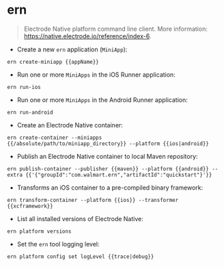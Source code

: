 # ern

> Electrode Native platform command line client.
> More information: <https://native.electrode.io/reference/index-6>.

- Create a new `ern` application (`MiniApp`):

`ern create-miniapp {{appName}}`

- Run one or more `MiniApps` in the iOS Runner application:

`ern run-ios`

- Run one or more `MiniApps` in the Android Runner application:

`ern run-android`

- Create an Electrode Native container:

`ern create-container --miniapps {{/absolute/path/to/miniapp_directory}} --platform {{ios|android}}`

- Publish an Electrode Native container to local Maven repository:

`ern publish-container --publisher {{maven}} --platform {{android}} --extra {{'{"groupId":"com.walmart.ern","artifactId":"quickstart"}'}}`

- Transforms an iOS container to a pre-compiled binary framework:

`ern transform-container --platform {{ios}} --transformer {{xcframework}}`

- List all installed versions of Electrode Native:

`ern platform versions`

- Set the `ern` tool logging level:

`ern platform config set logLevel {{trace|debug}}`
